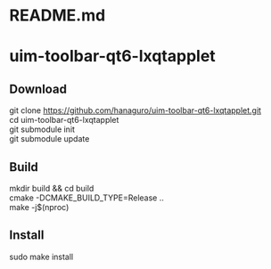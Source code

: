 # README.md

uim-toolbar-qt6-lxqtapplet
=======================

Download
-----
git clone https://github.com/hanaguro/uim-toolbar-qt6-lxqtapplet.git  
cd uim-toolbar-qt6-lxqtapplet  
git submodule init  
git submodule update  

Build
-----
mkdir build && cd build  
cmake -DCMAKE_BUILD_TYPE=Release ..  
make -j$(nproc)  

Install
-----
sudo make install
